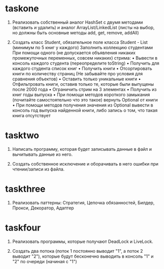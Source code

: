 # taskone

1) Реализовать собственный аналог HashSet с двумя методами (вставить и удалить) и аналог ArrayList/LinkedList (листы на выбор, но должны быть основные методы add, get, remove, addAll)

2) Создать класс Student, обязательное поле класса Student - List<Book> (минимум по 5 книг у каждого)
   Заполнить коллекцию студентами
   При помощи одного (не допускается объявления никаких промежуточных переменных, совсем никаких) стрима:
   • Вывести в консоль каждого студента (переопределите toString)
   • Получить для каждого студента список книг
   • Получить книги
   • Отсортировать книги по количеству страниц (Не забывайте про условия для сравнения объектов)
   • Оставить только уникальные книги
   • Отфильтровать книги, оставив только те, которые были выпущены после 2000 года
   • Ограничить стрим на 3 элементах
   • Получить из книг годы выпуска
   • При помощи методов короткого замыкания (почитайте самостоятельно что это такое) вернуть Optional от книги
   • При помощи методов получения значения из Optional вывести в консоль год выпуска найденной книги, либо запись о том, что такая книга отсутствует


# tasktwo

1) Написать программу, которая будет записывать данные в файл и вычитывать данные из него.

2) Создать собственное исключение и оборачивать в него ошибки при чтении/записи из файла.


# taskthree

1) Реализовать паттерны: Стратегия, Цепочка обязанностей, Билдер, Прокси, Декоратор, Адаптер


# taskfour

1) Реализовать программы, которые получают DeadLock и LiveLock.

2) Создать два потока (поток 1 постоянно выводит "1", а поток 2 выводит "2"), которые будут бесконечно выводить в консоль "1" и "2" по очереди (начиная с "1")